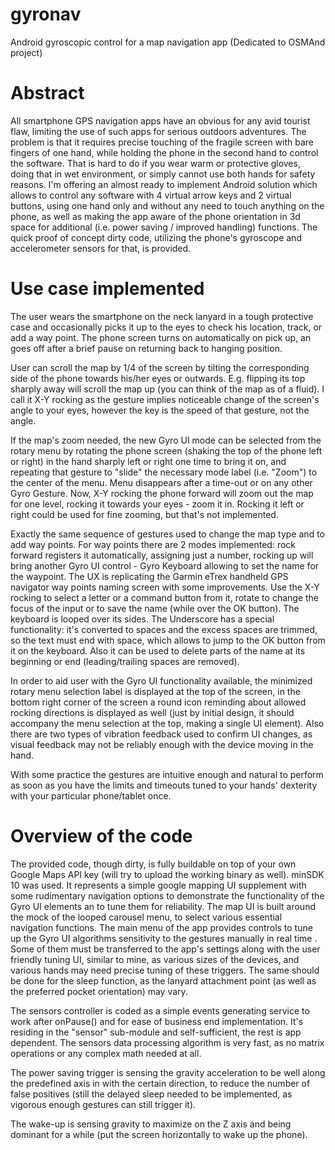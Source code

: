 # gyronav
Android gyroscopic control for a map navigation app (Dedicated to OSMAnd project)

# Abstract

All smartphone GPS navigation apps have an obvious for any avid tourist flaw, limiting the use of such apps for 
serious outdoors adventures. The problem is that it requires precise touching of the fragile screen with bare fingers
of one hand, while holding the phone in the second hand to control the software. That is hard to do if you wear warm or 
protective gloves, doing that in wet environment, or simply cannot use both hands for safety reasons. I'm offering an 
almost ready to implement Android solution which allows to control any software with 4 virtual arrow keys and 2 virtual 
buttons, using one hand only and without any need to touch anything on the phone, as well as making the app aware of the 
phone orientation in 3d space for additional (i.e. power saving / improved handling) functions. The quick proof of concept 
dirty code, utilizing the phone's gyroscope and accelerometer sensors for that, is provided.

# Use case implemented

The user wears the smartphone on the neck lanyard in a tough protective case and occasionally picks it up to the eyes 
to check his location, track, or add a way point. The phone screen turns on automatically on pick up, an goes off after 
a brief pause on returning back to hanging position.

User can scroll the map by 1/4 of the screen by tilting the corresponding side of the phone towards his/her eyes or outwards. E.g. flipping its top sharply away will scroll the map up (you can think of the map as of a fluid). I call it X-Y rocking as the gesture implies noticeable change of the screen's angle to your eyes, however the key is the speed of that gesture, not the angle.

If the map's zoom needed, the new Gyro UI mode can be selected from the rotary menu by rotating the phone screen (shaking
the top of the phone left or right) in the hand sharply left or right one time to bring it on, and repeating that gesture
to "slide" the necessary mode label (i.e. "Zoom") to the center of the menu. Menu disappears after a time-out or on any 
other Gyro Gesture. Now, X-Y rocking the phone forward will zoom out the map for one level, rocking it towards your eyes -
zoom it in. Rocking it left or right could be used for fine zooming, but that's not implemented.

Exactly the same sequence of gestures used to change the map type and to add way points. For way points there are 2 modes
implemented: rock forward registers it automatically, assigning just a number, rocking up will bring another Gyro UI 
control - Gyro Keyboard allowing to set the name for the waypoint. The UX is replicating the Garmin eTrex handheld GPS navigator 
way points naming screen with some improvements. Use the X-Y rocking to select a letter or a command button from it, rotate
to change the focus of the input or to save the name (while over the OK button). The keyboard is looped over its sides. 
The Underscore has a special functionality: it's converted to spaces and the excess spaces are trimmed, so the text must end 
with space, which allows to jump to the OK button from it on the keyboard. Also it can be used to delete parts of the name 
at its beginning or end (leading/trailing spaces are removed).

In order to aid user with the Gyro UI functionality available, the minimized rotary menu selection label is displayed at the top 
of the screen, in the bottom right corner of the screen a round icon reminding about allowed rocking directions is displayed as well (just by initial design, it should accompany the menu selection at the top, making a single UI element). Also there are two types of 
vibration feedback used to confirm UI changes, as visual feedback may not be reliably enough with the device moving in the 
hand.

With some practice the gestures are intuitive enough and natural to perform as soon as you have the limits and timeouts tuned
to your hands' dexterity with your particular phone/tablet once.

# Overview of the code

The provided code, though dirty, is fully buildable on top of your own Google Maps API key (will try to upload the working
binary as well). minSDK 10 was used. It represents a simple google mapping UI supplement with some rudimentary navigation 
options to demonstrate the functionality of the Gyro UI elements an to tune them for reliability. The map UI is built 
around the mock of the looped carousel menu, to select various essential navigation functions. The main menu of the app 
provides controls to tune up the Gyro UI algorithms sensitivity to the gestures manually in real time . Some of them must 
be transferred to the app's settings along with the user friendly tuning UI, similar to mine, as various sizes of the devices,
and various hands may need precise tuning of these triggers. The same should be done for the sleep function, as the lanyard
attachment point (as well as the preferred pocket orientation) may vary.

The sensors controller is coded as a simple events generating service to work after onPause() and for ease of business end 
implementation. It's residing in the "sensor" sub-module and self-sufficient, the rest is app dependent. The sensors data 
processing algorithm is very fast, as no matrix operations or any complex math needed at all.

The power saving trigger is sensing the gravity acceleration to be well along the predefined axis in with the certain 
direction, to reduce the number of false positives (still the delayed sleep needed to be implemented, as vigorous enough 
gestures can still trigger it). 

The wake-up is sensing gravity to maximize on the Z axis and being dominant for a while (put the screen horizontally
to wake up the phone).
